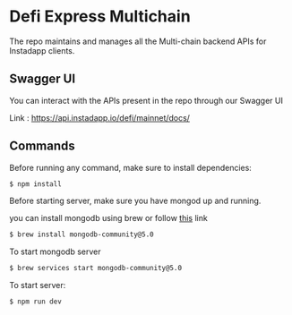 # Defi Express Multichain
The repo maintains and manages all the Multi-chain backend APIs for Instadapp clients.

## Swagger UI
You can interact with the APIs present in the repo through our Swagger UI

Link : https://api.instadapp.io/defi/mainnet/docs/

## Commands
Before running any command, make sure to install dependencies:

```sh
$ npm install
```
Before starting server, make sure you have mongod up and running.

you can install mongodb using brew or follow [this](https://docs.mongodb.com/manual/tutorial/install-mongodb-on-os-x/) link 

```sh
$ brew install mongodb-community@5.0
```
To start mongodb server
 
```sh
$ brew services start mongodb-community@5.0
```
To start server: 

```sh
$ npm run dev
```
